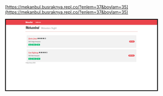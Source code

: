 [https://mekanbul.busraknya.repl.co/?enlem=37&boylam=35](https://mekanbul.busraknya.repl.co/?enlem=37&boylam=35)

![odev7ekrangoruntusu.PNG](/images/odev7ekrangoruntusu.png)